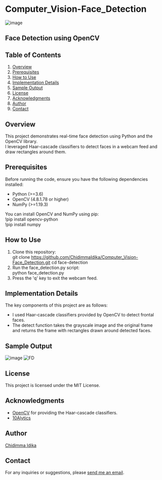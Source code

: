 # Computer_Vision-Face_Detection

![image](https://github.com/ChidimmaIdika/Computer_Vision-Face_Detection/assets/137975543/93d0aea3-8c5f-48f1-bc45-befb9e9a216e)


## Face Detection using OpenCV

## Table of Contents
1. [Overview](#overview)
2. [Prerequisites](#prerequisites)
3. [How to Use](#how-to-use)
4. [Implementation Details](#implementation-details)
5. [Sample Output](#sample-output)
6. [License](#license)
7. [Acknowledgments](#acknowledgments)
8. [Author](#author)
9. [Contact](#contact)


## Overview
This project demonstrates real-time face detection using Python and the OpenCV library.    
I leveraged Haar-cascade classifiers to detect faces in a webcam feed and draw rectangles around them.

## Prerequisites
Before running the code, ensure you have the following dependencies installed:

- Python (>=3.6)
- OpenCV (4.8.1.78 or higher)
- NumPy (>=1.19.3)

You can install OpenCV and NumPy using pip:   
!pip install opencv-python   
!pip install numpy

## How to Use
1. Clone this repository:    
git clone https://github.com/ChidimmaIdika/Computer_Vision-Face_Detection.git
cd face-detection
2. Run the face_detection.py script:   
   python face_detection.py
3. Press the 'q' key to exit the webcam feed.

## Implementation Details
The key components of this project are as follows:

- I used Haar-cascade classifiers provided by OpenCV to detect frontal faces.   
- The detect function takes the grayscale image and the original frame and returns the frame with rectangles drawn around detected faces.

## Sample Output
![image](https://github.com/ChidimmaIdika/Computer_Vision-Face_Detection/assets/137975543/0ea70ac0-31cf-4307-a67d-be684dfb613a)
![FD](https://github.com/ChidimmaIdika/Computer_Vision-Face_Detection/assets/137975543/da5d103f-b5fa-4c7a-bfb6-213ef1ffca17)


## License
This project is licensed under the MIT License.

## Acknowledgments
- [OpenCV](https://github.com/opencv/opencv/tree/4.x/data/haarcascades) for providing the Haar-cascade classifiers.
- [10Alytics](https://github.com/10Alytics)

## Author
[Chidimma Idika](https://github.com/ChidimmaIdika)

## Contact
For any inquiries or suggestions, please [send me an email](chidimmaidika@gmail.com).
